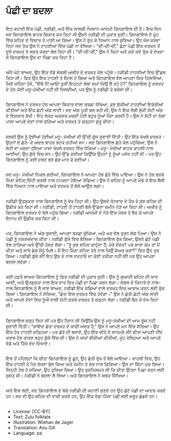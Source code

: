 # ਪੰਛੀ ਦਾ ਬਦਲਾ

##
ਇਹ ਕਹਾਣੀ ਇੱਕ ਪੰਛੀ, ਨਗੀਡੀ, ਅਤੇ ਇੱਕ ਲਾਲਚੀ ਨੌਜਵਾਨ ਆਦਮੀ ਗਿਨਗਾਇਲ ਦੀ ਹੈ। ਇਕ ਦਿਨ ਜਦ ਗਿਨਗਾਇਲ ਬਾਹਰ ਸ਼ਿਕਾਰ ਕਰ ਰਿਹਾ ਸੀ ਉਸਨੇ ਨਗੀਡੀ ਦੀ ਪੁਕਾਰ ਸੁਣੀ। ਗਿਨਗਾਇਲ ਦੇ ਮੂੰਹ ਵਿੱਚ ਸ਼ਹਿਦ ਦੇ ਵਿਚਾਰ ਤੇ ਪਾਣੀ ਆ ਗਿਆ। ਉਸ ਨੇ ਰੁੱਕ ਕੇ ਧਿਆਨ ਨਾਲ ਸੁਣਿਆ। ਉਹ ਖੋਜ ਕਰਦਾ ਰਿਹਾ ਜਦ ਤੱਕ ਉਸ ਨੇ ਟਾਹਣੀਆਂ ਵਿੱਚ ਪੰਛੀ ਨਾ ਵੇਖਿਆ। "ਚੀਂ-ਚੀਂ-ਚੀਂ," ਛੋਟਾ ਪੰਛੀ ਇੱਕ ਦਰਖ਼ਤ ਤੋਂ ਦੂਜੇ ਦਰਖ਼ਤ ਤੇ ਸਫਰ ਕਰਦਾ ਬੋਲ ਰਿਹਾ ਸੀ। "ਚੀਂ-ਚੀਂ-ਚੀਂ," ਉਸ ਨੇ ਕਿਹਾ ਅਤੇ ਕਦੇ ਕਦੇ ਰੁੱਕ ਕੇ ਦੇਖਦਾ ਜੇ ਗਿਨਗਾਇਲ ਉਸ ਦਾ ਪਿੱਛਾ ਕਰ ਰਿਹਾ ਹੈ।

##
ਅੱਧੇ ਘੰਟੇ ਬਾਅਦ, ਉਹ ਇੱਕ ਵੱਡੇ ਜੰਗਲੀ ਅੰਜੀਰ ਦੇ ਦਰਖ਼ਤ ਕੋਲ ਪਹੁੰਚੇ। ਨਗੀਡੀ ਟਾਹਣੀਆਂ ਵਿਚ ਉੱਛਲ ਰਿਹਾ ਸੀ। ਫਿਰ ਉਹ ਇਕ ਟਾਹਣੀ ਤੇ ਸੈਟਲ ਹੋ ਗਿਆ ਅਤੇ ਗਿਨਗਾਇਲ ਵੱਲ ਆਪਣਾ ਸਿਰ ਹਿਲਾਇਆ, ਜਿਵੇਂ ਕਹਿੰਦਾ ਹੋਵੇ, "ਇੱਥੇ ਹੈ! ਆਓ! ਤੁਸੀਂ ਇਹਨ੍ਹਾਂ ਲੰਬਾ ਸਮਾਂ ਕਿਉਂ ਲੈ ਰਹੇ ਹੋ?” ਗਿਨਗਾਇਲ ਨੂੰ ਦਰਖ਼ਤ ਦੇ ਹੇਠ ਕੋਈ ਮਧੂ-ਮੱਖੀਆਂ ਨਹੀਂ ਸੀ ਦਿਸਦੀਆਂ, ਪਰ ਉਸ ਨੂੰ ਨਗੀਡੀ ਤੇ ਭਰੋਸਾ ਸੀ।

##
ਗਿਨਗਾਇਲ ਨੇ ਦਰਖ਼ਤ ਹੇਠ ਆਪਣਾ ਸ਼ਿਕਾਰ ਵਾਲਾ ਬਰਛਾ ਰੱਖਿਆ, ਕੁਝ ਸੁੱਕੀਆਂ ਟਾਹਣੀਆਂ ਇਕੱਠੀਆਂ ਕੀਤੀਆਂ ਅਤੇ ਇੱਕ ਛੋਟੀ ਅੱਗ ਲਾਈ। ਜਦ ਅੱਗ ਪੂਰੀ ਬਲ ਰਹੀ ਸੀ, ਉਸ ਨੇ ਇਕ ਲੰਬੀ ਸੁੱਕੀ ਸੋਟੀ ਅੱਗ ਦੇ ਵਿਚਕਾਰ ਰੱਖੀ। ਇਹ ਲੱਕੜ ਅਕਸਰ ਮਚਦੀ ਹੋਈ ਬਹੁਤ ਧੂੰਆਂ ਪੈਦਾ ਕਰਦੀ ਹੈ। ਉਸ ਨੇ ਸੋਟੀ ਦਾ ਠੰਢਾ ਪਾਸਾ ਆਪਣੇ ਦੰਦਾਂ ਨਾਲ ਫੜਿਆ ਅਤੇ ਦਰਖ਼ਤ ਤੇ ਚੜ੍ਹਨਾ ਸ਼ੁਰੂ ਕੀਤਾ। 

##
ਜਲਦੀ ਉਸ ਨੂੰ ਰੁੱਝੀਆਂ ਹੋਈਆਂ ਮਧੂ- ਮੱਖੀਆਂ ਦੀ ਉੱਚੀ ਗੂੰਜ ਸੁਣਾਈ ਦਿੱਤੀ। ਉਹ ਇੱਕ ਖੋਖਲੇ ਦਰਖ਼ਤ - ਉਹਨਾਂ ਦੇ ਛੱਤੇ- ਦੇ ਅੰਦਰ ਬਾਹਰ ਭਟਕ ਰਹੀਆਂ ਸਨ। ਜਦ ਗਿਨਗਾਇਲ ਛੱਤੇ ਕੋਲ ਪਹੁੰਚਿਆ, ਉਸ ਨੇ ਸੋਟੀ ਦਾ ਮਚਦਾ ਹੋਇਆ ਪਾਸਾ ਖੋਖਲੇ ਦਰਖ਼ਤ ਵਿੱਚ ਧੱਕਿਆ। ਮਧੂ- ਮੱਖੀਆਂ ਬਾਹਰ ਕਾਹਲੀ ਨਾਲ ਆਈਆਂ, ਉਹ ਗੁੱਸੇ ਵਿਚ ਸਨ। ਉਹ ਉੱਡ ਗਈਆਂ ਕਿਉਂਕਿ ਉਹਨਾਂ ਨੂੰ ਧੂੰਆਂ ਪਸੰਦ ਨਹੀਂ ਸੀ - ਪਰ ਉਹ ਗਿਨਗਾਇਲ ਨੂੰ ਕਈ ਦਰਦ ਭਰੇ ਡੰਗ ਮਾਰ ਕੇ ਗਈਆਂ।

##
ਜਦ ਮਧੂ- ਮੱਖੀਆਂ ਨਿਕਲ ਗਈਆਂ, ਗਿਨਗਾਇਲ ਨੇ ਆਪਣਾ ਹੱਥ ਛੱਤੇ ਵਿੱਚ ਪਾਇਆ। ਉਸ ਨੇ ਹੱਥ ਭਰਕੇ ਮਿੱਠਾ ਸ਼ਹਿਦ,ਚਿੱਟੀ ਚਰਬੀ ਨਾਲ ਟਪਕਦਾ ਹੋਇਆ ਕੱਡਿਆ। ਉਸ ਨੇ ਸ਼ਹਿਦ ਨੂੰ ਆਪਣੇ ਮੋਢੇ ਤੇ ਇਕ ਥੈਲੀ ਵਿੱਚ ਧਿਆਨ ਨਾਲ ਪਾਇਆ ਅਤੇ ਦਰਖ਼ਤ ਤੋਂ ਥੱਲੇ ਆਉਣ ਲਗਾ। 

##
ਨਗੀਡੀ ਉਤਸੁਕਤਾ ਨਾਲ ਗਿਨਗਾਇਲ ਨੂੰ ਵੇਖ ਰਿਹਾ ਸੀ। ਉਹ ਉਸਦੇ ਧੰਨਵਾਦ ਦੇ ਤੌਰ ਤੇ ਕੁਝ ਸ਼ਹਿਦ ਦੀ ਉਡੀਕ ਕਰ ਰਿਹਾ ਸੀ। ਨਗੀਡੀ, ਟਾਹਣੀ ਤੋਂ ਟਾਹਣੀ ਥੱਲੇ ਉੱਡਦਾ ਜ਼ਮੀਨ ਨੇੜੇ ਆ ਰਿਹਾ ਸੀ। ਅਖੀਰ ਨੂੰ ਗਿਨਗਾਇਲ ਦਰਖ਼ਤ ਦੇ ਥੱਲੇ ਪਹੁੰਚ ਗਿਆ। ਨਗੀਡੀ ਆਦਮੀ ਦੇ ਨੇੜੇ ਇੱਕ ਪੱਥਰ ਤੇ ਬੈਠ ਕੇ ਆਪਣੇ ਇਨਾਮ ਦੀ ਉਡੀਕ ਕਰ ਰਿਹਾ ਸੀ।

##
ਪਰ, ਗਿਨਗਾਇਲ ਨੇ ਅੱਗ ਬੁਜਾਈ, ਆਪਣਾ ਬਰਛਾ ਚੁੱਕਿਆ, ਅਤੇ ਘਰ ਵੱਲ ਤੁਰਨ ਲੱਗ ਪਿਆ। ਉਸ ਨੇ ਪੰਛੀ ਨੂੰ ਨਜ਼ਰਅੰਦਾਜ਼ ਕੀਤਾ। ਨਗੀਡੀ ਗੁੱਸੇ ਵਿਚ ਬੋਲਿਆ। ਗਿਨਗਾਇਲ ਰੁੱਕ ਗਿਆ, ਉਸਨੇ ਛੋਟੇ ਪੰਛੀ ਵੱਲ ਤਾੜਿਆ ਅਤੇ ਉੱਚੀ ਹੱਸਣ ਲੱਗਾ। "ਤੂੰ ਕੁਝ ਸ਼ਹਿਦ ਚਾਹੁੰਦਾ ਹੈਂ, ਮੇਰੇ ਦੋਸਤ? ਪਰ ਸਾਰਾ ਕੰਮ ਤਾਂ ਮੈਂ ਕੀਤਾ ਅਤੇ ਸਾਰੇ ਡੰਗ ਮੈਨੂੰ ਮਿਲੇ। ਮੈਂ ਇਹ ਮਿੱਠਾ ਸ਼ਹਿਦ ਤੇਰੇ ਨਾਲ ਕਿਉਂ ਸ਼ੇਅਰ ਕਰਾਂ?” ਫਿਰ ਉਹ ਤੁਰ ਗਿਆ। ਨਗੀਡੀ ਗੁੱਸੇ ਸੀ! ਇਹ ਉਸ ਦੇ ਨਾਲ ਵਰਤਾਓ ਦਾ ਕੋਈ ਤਰੀਕਾ ਨਹੀਂ ਸੀ! ਪਰ ਉਹ ਆਪਣਾ ਬਦਲਾ ਲਵੇਗਾ।

##
ਕਈ ਹਫ਼ਤੇ ਬਾਅਦ ਗਿਨਗਾਇਲ ਨੂੰ ਫਿਰ ਨਗੀਡੀ ਦੀ ਪੁਕਾਰ ਸੁਣੀ। ਉਸ ਨੂੰ ਸੁਆਦੀ ਸ਼ਹਿਦ ਦੀ ਯਾਦ ਆਈ, ਅਤੇ ਉਤਸੁਕਤਾ ਨਾਲ ਇਕ ਵਾਰ ਫਿਰ ਪੰਛੀ ਦਾ ਪਿਛਾ ਕਰਨ ਲੱਗਾ। ਜੰਗਲ ਦੇ ਕਿਨਾਰੇ ਦੇ ਨਾਲ-ਨਾਲ ਗਿਨਗਾਇਲ ਨੂੰ ਲੈ ਜਾਣ ਬਾਅਦ, ਨਗੀਡੀ ਇੱਕ ਕੰਡਿਆਂ ਵਾਲੇ ਦਰਖ਼ਤ ਵਿਚ ਆਰਾਮ ਕਰਨ ਲਈ ਰੁੱਕ ਗਿਆ। ਗਿਨਗਾਇਲ ਨੇ ਸੋਚਿਆ, "ਛੱਤਾ ਇਸ ਦਰਖ਼ਤ ਵਿੱਚ ਹੋਵੇਗਾ।" ਉਸ ਨੇ ਛੇਤੀ ਛੋਟੀ ਅੱਗ ਲਾਈ ਅਤੇ ਆਪਣੇ ਦੰਦਾਂ ਵਿਚ ਧੂੰਐਂ ਵਾਲੀ ਸੋਟੀ ਫੜਕੇ ਦਰਖ਼ਤ ਤੇ ਚੜ੍ਹਨ ਲੱਗਾ। ਨਗੀਡੀ ਬੈਠ ਕੇ ਦੇਖ ਰਿਹਾ ਸੀ।

##
ਗਿਨਗਾਇਲ ਚੜ੍ਹ ਰਿਹਾ ਸੀ ਪਰ ਉਹ ਹੈਰਾਨ ਸੀ ਕਿਉਂਕਿ ਉਸ ਨੂੰ ਮਧੂ-ਮੱਖੀਆਂ ਦੀ ਆਮ ਗੂੰਜ ਨਹੀਂ ਸੁਣਾਈ ਦਿੱਤੀ। "ਸ਼ਾਇਦ ਛੱਤਾ ਦਰਖ਼ਤ ਦੇ ਕਾਫੀ ਅੰਦਰ ਹੈ," ਉਸ ਨੇ ਆਪਣੇ ਮਨ ਵਿੱਚ ਸੋਚਿਆ। ਉਹ ਇੱਕ ਹੋਰ ਟਾਹਣੀ ਚੜ੍ਹਿਆ। ਪਰ ਛੱਤੇ ਦੀ ਬਜਾਏ, ਉਹ ਇੱਕ ਚੀਤੇ ਦੇ ਸਾਹਮਣੇ ਸੀ! ਚੀਤਾ ਆਪਣੀ ਨੀਂਦ ਖ਼ਰਾਬ ਹੋਣ ਕਾਰਣ ਬਹੁਤ ਗੁੱਸੇ ਵਿੱਚ ਸੀ। ਉਸ ਨੇ ਅੱਖਾਂ ਭੀੜੀਆਂ ਕੀਤੀਆਂ, ਮੂੰਹ ਖੋਲ੍ਹਿਆ ਅਤੇ ਆਪਣੇ ਵੱਡੇ ਅਤੇ ਤਿੱਖੇ ਦੰਦ ਦਿਖਾਏ।

##
ਇਸ ਤੋਂ ਪਹਿਲ੍ਹਾਂ ਕਿ ਚੀਤਾ ਗਿਨਗਾਇਲ ਨੂੰ ਛੂਹੇ, ਉਹ ਛੇਤੀ ਰੁੱਖ ਤੋਂ ਥੱਲੇ ਆਇਆ। ਕਾਹਲੀ ਵਿਚ, ਉਹ ਇੱਕ ਟਾਹਣੀ ਤੇ ਪੈਰ ਰੱਖਣਾ ਭੁੱਲ ਗਿਆ ਅਤੇ ਜ਼ਮੀਨ ਤੇ ਜ਼ੋਰ ਨਾਲ ਡਿਗਿਆ। ਉਸ ਦਾ ਗਿੱਟਾ ਮੁਚ ਗਿਆ। ਜਿਨ੍ਹੀ ਤੇਜ਼ ਹੋ ਸਕਿਆ, ਉਹ ਤੁਰਿਆ ਗਿਆ। ਉਹ ਖੁਸ਼ਕਿਸਮਤ ਸੀ ਕਿ ਚੀਤਾ ਉਹਦਾ ਪਿਛਾ ਕਰਨ ਲਈ ਸੁਸਤ ਸੀ। ਨਗੀਡੀ ਨੇ ਬਦਲਾ ਲੈ ਲਿਆ। ਅਤੇ ਗਿਨਗਾਇਲ ਨੇ ਸਬਕ ਸਿੱਖਿਆ।

##
ਅਤੇ ਇਸ ਲਈ, ਜਦ ਗਿਨਗਾਇਲ ਦੇ ਬੱਚੇ ਨਗੀਡੀ ਦੀ ਕਹਾਣੀ ਸੁਣਦੇ ਹਨ ਉਹ ਛੋਟੇ ਪੰਛੀ ਦਾ ਆਦਰ ਕਰਦੇ ਹਨ। ਜਦ ਵੀ ਉਹ ਸ਼ਹਿਦ ਦੀ ਵਾਢੀ ਕਰਦੇ ਹਨ, ਉਹ ਇੱਕ ਵੱਡਾ ਹਿੱਸਾ ਪੰਛੀ ਲਈ ਜ਼ਰੂਰ ਛੱਡਦੇ ਹਨ।

##
* License: [CC-BY]
* Text: Zulu folktale
* Illustration: Wiehan de Jager
* Translation: Anu Gill
* Language: pa

